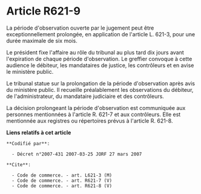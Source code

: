 # Article R621-9

La période d'observation ouverte par le jugement peut être exceptionnellement prolongée, en application de l'article L.
621-3, pour une durée maximale de six mois.

Le président fixe l'affaire au rôle du tribunal au plus tard dix jours avant l'expiration de chaque période d'observation. Le
greffier convoque à cette audience le débiteur, les mandataires de justice, les contrôleurs et en avise le ministère public.

Le tribunal statue sur la prolongation de la période d'observation après avis du ministère public. Il recueille préalablement
les observations du débiteur, de l'administrateur, du mandataire judiciaire et des contrôleurs.

La décision prolongeant la période d'observation est communiquée aux personnes mentionnées à l'article R. 621-7 et aux
contrôleurs. Elle est mentionnée aux registres ou répertoires prévus à l'article R. 621-8.

**Liens relatifs à cet article**

	**Codifié par**:

	  - Décret n°2007-431 2007-03-25 JORF 27 mars 2007

	**Cite**:

	  - Code de commerce. - art. L621-3 (M)
	  - Code de commerce. - art. R621-7 (V)
	  - Code de commerce. - art. R621-8 (V)

